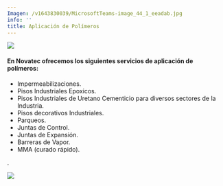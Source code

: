 ```yaml
---
Imagen: /v1643830039/MicrosoftTeams-image_44_1_eeadab.jpg
info: ''
title: Aplicación de Polímeros
---
```





![](https://res.cloudinary.com/novatec/v1647974895/MicrosoftTeams-image_44_1_1_kzqcki.png)

#### En Novatec ofrecemos los siguientes servicios de aplicación de polímeros:

* Impermeabilizaciones.
* Pisos Industriales Epoxicos.
* Pisos Industriales de Uretano Cementicio para diversos sectores de la Industria.
* Pisos decorativos Industriales.
* Parqueos.
* Juntas de Control.
* Juntas de Expansión.
* Barreras de Vapor.
* MMA (curado rápido).

.

![](https://res.cloudinary.com/novatec/v1647974907/IMG_1501_Original_1_viuavk.jpg)
